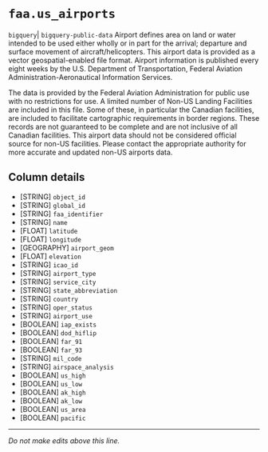 # `faa.us_airports`
`bigquery`| `bigquery-public-data`
Airport defines area on land or water intended to be used either wholly or in part for the arrival; departure and surface movement of aircraft/helicopters. This airport data is provided as a vector geospatial-enabled file format. Airport information is published every eight weeks by the U.S. Department of Transportation, Federal Aviation Administration-Aeronautical Information Services.

The data is provided by the Federal Aviation Administration for public use with no restrictions for use. A limited number of Non-US Landing Facilities are included in this file. Some of these, in particular the Canadian facilities, are included to facilitate cartographic requirements in border regions. These records are not guaranteed to be complete and are not inclusive of all Canadian facilities. This airport data should not be considered official source for non-US facilities. Please contact the appropriate authority for more accurate and updated non-US airports data.

## Column details
* [STRING]    `object_id`
* [STRING]    `global_id`
* [STRING]    `faa_identifier`
* [STRING]    `name`
* [FLOAT]     `latitude`
* [FLOAT]     `longitude`
* [GEOGRAPHY] `airport_geom`
* [FLOAT]     `elevation`
* [STRING]    `icao_id`
* [STRING]    `airport_type`
* [STRING]    `service_city`
* [STRING]    `state_abbreviation`
* [STRING]    `country`
* [STRING]    `oper_status`
* [STRING]    `airport_use`
* [BOOLEAN]   `iap_exists`
* [BOOLEAN]   `dod_hiflip`
* [BOOLEAN]   `far_91`
* [BOOLEAN]   `far_93`
* [STRING]    `mil_code`
* [STRING]    `airspace_analysis`
* [BOOLEAN]   `us_high`
* [BOOLEAN]   `us_low`
* [BOOLEAN]   `ak_high`
* [BOOLEAN]   `ak_low`
* [BOOLEAN]   `us_area`
* [BOOLEAN]   `pacific`

-------------------------------------------------------------------------------
*Do not make edits above this line.*
